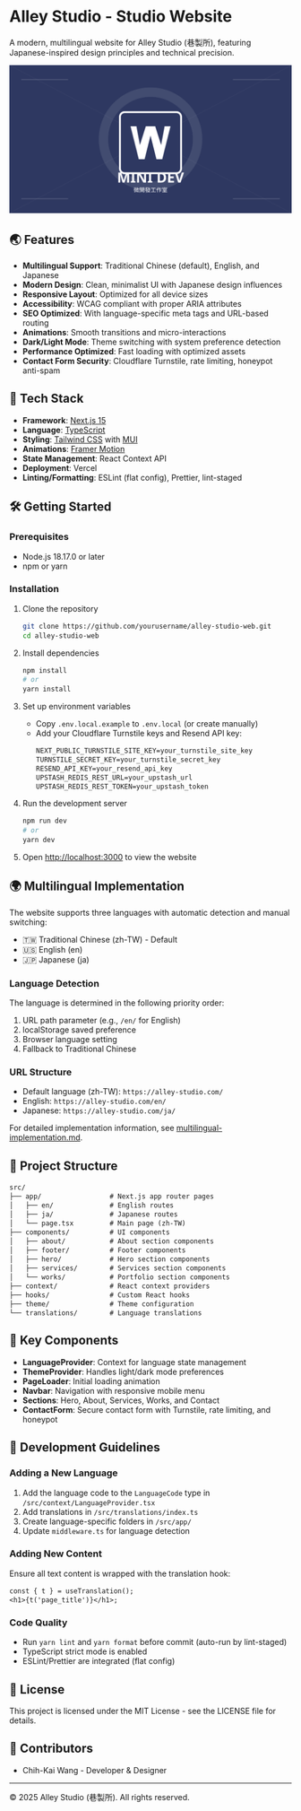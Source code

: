 # Alley Studio - Studio Website

A modern, multilingual website for Alley Studio (巷製所), featuring Japanese-inspired design principles and technical precision.

![Alley Studio](public/og-image.svg)

## 🌏 Features

- **Multilingual Support**: Traditional Chinese (default), English, and Japanese
- **Modern Design**: Clean, minimalist UI with Japanese design influences
- **Responsive Layout**: Optimized for all device sizes
- **Accessibility**: WCAG compliant with proper ARIA attributes
- **SEO Optimized**: With language-specific meta tags and URL-based routing
- **Animations**: Smooth transitions and micro-interactions
- **Dark/Light Mode**: Theme switching with system preference detection
- **Performance Optimized**: Fast loading with optimized assets
- **Contact Form Security**: Cloudflare Turnstile, rate limiting, honeypot anti-spam

## 🚀 Tech Stack

- **Framework**: [Next.js 15](https://nextjs.org/)
- **Language**: [TypeScript](https://www.typescriptlang.org/)
- **Styling**: [Tailwind CSS](https://tailwindcss.com/) with [MUI](https://mui.com/)
- **Animations**: [Framer Motion](https://www.framer.com/motion/)
- **State Management**: React Context API
- **Deployment**: Vercel
- **Linting/Formatting**: ESLint (flat config), Prettier, lint-staged

## 🛠️ Getting Started

### Prerequisites

- Node.js 18.17.0 or later
- npm or yarn

### Installation

1. Clone the repository

   ```bash
   git clone https://github.com/yourusername/alley-studio-web.git
   cd alley-studio-web
   ```

2. Install dependencies

   ```bash
   npm install
   # or
   yarn install
   ```

3. Set up environment variables

   - Copy `.env.local.example` to `.env.local` (or create manually)
   - Add your Cloudflare Turnstile keys and Resend API key:
     ```env
     NEXT_PUBLIC_TURNSTILE_SITE_KEY=your_turnstile_site_key
     TURNSTILE_SECRET_KEY=your_turnstile_secret_key
     RESEND_API_KEY=your_resend_api_key
     UPSTASH_REDIS_REST_URL=your_upstash_url
     UPSTASH_REDIS_REST_TOKEN=your_upstash_token
     ```

4. Run the development server

   ```bash
   npm run dev
   # or
   yarn dev
   ```

5. Open [http://localhost:3000](http://localhost:3000) to view the website

## 🌍 Multilingual Implementation

The website supports three languages with automatic detection and manual switching:

- 🇹🇼 Traditional Chinese (zh-TW) - Default
- 🇺🇸 English (en)
- 🇯🇵 Japanese (ja)

### Language Detection

The language is determined in the following priority order:

1. URL path parameter (e.g., `/en/` for English)
2. localStorage saved preference
3. Browser language setting
4. Fallback to Traditional Chinese

### URL Structure

- Default language (zh-TW): `https://alley-studio.com/`
- English: `https://alley-studio.com/en/`
- Japanese: `https://alley-studio.com/ja/`

For detailed implementation information, see [multilingual-implementation.md](docs/multilingual-implementation.md).

## 📐 Project Structure

```
src/
├── app/                 # Next.js app router pages
│   ├── en/              # English routes
│   ├── ja/              # Japanese routes
│   └── page.tsx         # Main page (zh-TW)
├── components/          # UI components
│   ├── about/           # About section components
│   ├── footer/          # Footer components
│   ├── hero/            # Hero section components
│   ├── services/        # Services section components
│   └── works/           # Portfolio section components
├── context/             # React context providers
├── hooks/               # Custom React hooks
├── theme/               # Theme configuration
└── translations/        # Language translations
```

## 🧩 Key Components

- **LanguageProvider**: Context for language state management
- **ThemeProvider**: Handles light/dark mode preferences
- **PageLoader**: Initial loading animation
- **Navbar**: Navigation with responsive mobile menu
- **Sections**: Hero, About, Services, Works, and Contact
- **ContactForm**: Secure contact form with Turnstile, rate limiting, and honeypot

## 📝 Development Guidelines

### Adding a New Language

1. Add the language code to the `LanguageCode` type in `/src/context/LanguageProvider.tsx`
2. Add translations in `/src/translations/index.ts`
3. Create language-specific folders in `/src/app/`
4. Update `middleware.ts` for language detection

### Adding New Content

Ensure all text content is wrapped with the translation hook:

```tsx
const { t } = useTranslation();
<h1>{t('page_title')}</h1>;
```

### Code Quality

- Run `yarn lint` and `yarn format` before commit (auto-run by lint-staged)
- TypeScript strict mode is enabled
- ESLint/Prettier are integrated (flat config)

## 📄 License

This project is licensed under the MIT License - see the LICENSE file for details.

## 👥 Contributors

- Chih-Kai Wang - Developer & Designer

---

© 2025 Alley Studio (巷製所). All rights reserved.
